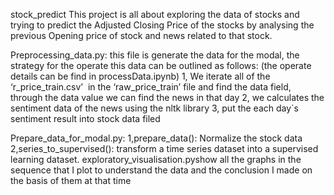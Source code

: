 stock_predict
This project is all about exploring the data of stocks and trying to predict the Adjusted Closing Price of the stocks by analysing the previous Opening price of stock and news related to that stock.

Preprocessing_data.py:
this file is generate the data for the modal,
the strategy for the operate this data can be outlined as follows:
(the operate details can be find in processData.ipynb)
1, We iterate all of the  ‘r_price_train.csv’  in the ‘raw_price_train’ file and find the data field, through
the data value we can find the news in that day
2, we calculates the sentiment data of the news using the nltk library
3, put the each day`s sentiment result into stock data filed

Prepare_data_for_modal.py:
1,prepare_data(): Normalize the stock data
2,series_to_supervised(): transform a time series dataset into a supervised learning dataset. 
exploratory_visualisation.pyshow all the graphs in the sequence that I plot to understand the data and the conclusion I made on the basis of them at that time

